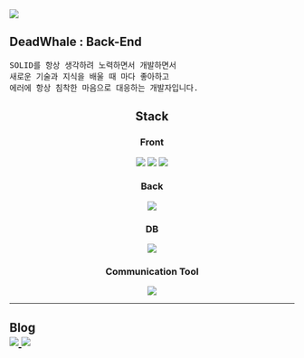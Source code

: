 
<img   src="https://capsule-render.vercel.app/api?type=waving&color=auto&height=200&section=header&text=DeadWhale&fontSize=40&animation=fadeIn&fontAlignY=38&descAlignY=51&descAlign=62">



## DeadWhale : Back-End
<pre>
SOLID를 항상 생각하려 노력하면서 개발하면서 
새로운 기술과 지식을 배울 때 마다 좋아하고
에러에 항상 침착한 마음으로 대응하는 개발자입니다.
</pre>

<div style="text-align: center;">

## Stack 

### Front
<img src="https://img.shields.io/badge/html5-E34F26?style=for-the-badge&logo=html5&logoColor=white">
<img src="https://img.shields.io/badge/css-1572B6?style=for-the-badge&logo=css3&logoColor=white">
<img src="https://img.shields.io/badge/javascript-F7DF1E?style=for-the-badge&logo=javascript&logoColor=black">
<br>

### Back
<img src="https://img.shields.io/badge/java-007396?style=for-the-badge&logo=java&logoColor=white"> 
<br>

### DB
<img src="https://img.shields.io/badge/oracle-F80000?style=for-the-badge&logo=oracle&logoColor=white">
<br>

### Communication Tool
<img src="https://img.shields.io/badge/github-181717?style=for-the-badge&logo=github&logoColor=white">
<br>
</div>

<hr>

<h2> Blog 
<br>
<a href="https://velog.io/@disdos0928">
<img src="https://velog.velcdn.com/images/disdos0928/post/afc1b841-061e-4dff-a9af-78030dc7f176/image.png">    
</a>

<a href="https://deadwhale.notion.site/dc572a2b5f744015842229fbae371bbc">
<img src="https://velog.velcdn.com/images/disdos0928/post/edecf70e-bb4a-46bf-9c75-82ada533921b/image.png">    
</a>
